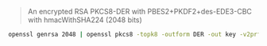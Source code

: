 > An encrypted RSA PKCS8-DER with PBES2+PKDF2+des-EDE3-CBC with hmacWithSHA224 (2048 bits)

```sh
openssl genrsa 2048 | openssl pkcs8 -topk8 -outform DER -out key -v2prf hmacWithSHA224 -passout pass:password
```
